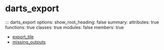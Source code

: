 # <code class='doc-symbol doc-symbol-nav doc-symbol-module'></code>darts_export


::: darts_export
    options:
      show_root_heading: false
      summary:
        attributes: true
        functions: true
        classes: true
        modules: false
      members: true
- [export_tile](export_tile.md)
- [missing_outputs](missing_outputs.md)
